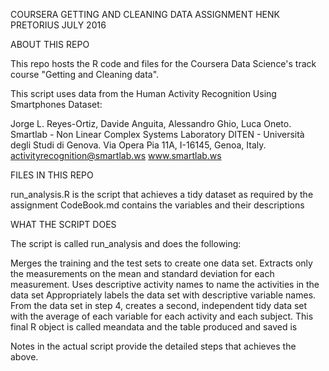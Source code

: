 

COURSERA GETTING AND CLEANING DATA ASSIGNMENT
HENK PRETORIUS
JULY 2016

ABOUT THIS REPO

This repo hosts the R code and files for the Coursera Data Science's track course "Getting and Cleaning data".

This script uses data from the Human Activity Recognition Using Smartphones Dataset:

Jorge L. Reyes-Ortiz, Davide Anguita, Alessandro Ghio, Luca Oneto.
Smartlab - Non Linear Complex Systems Laboratory
DITEN - Università degli Studi di Genova.
Via Opera Pia 11A, I-16145, Genoa, Italy.
activityrecognition@smartlab.ws
 www.smartlab.ws

 FILES IN THIS REPO

 run_analysis.R is the script that achieves a tidy dataset as required by the assignment
 CodeBook.md contains the variables and their descriptions 

 WHAT THE SCRIPT DOES

 The script is called run_analysis and does the following:

Merges the training and the test sets to create one data set.
Extracts only the measurements on the mean and standard deviation for each measurement.
Uses descriptive activity names to name the activities in the data set
Appropriately labels the data set with descriptive variable names.
From the data set in step 4, creates a second, independent tidy data set with the average of each variable for each activity and each subject.
This final R object is called meandata and the table produced and saved is 

Notes in the actual script provide the detailed steps that achieves the above.
